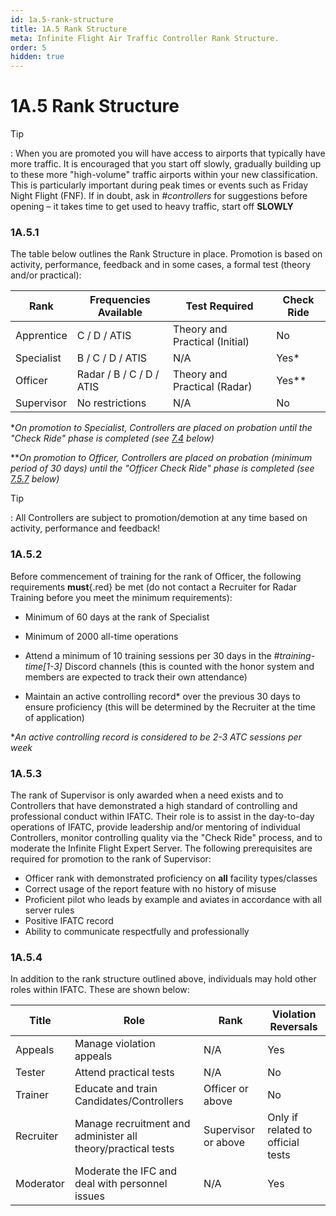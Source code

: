 ```yaml
---
id: 1a.5-rank-structure
title: 1A.5 Rank Structure
meta: Infinite Flight Air Traffic Controller Rank Structure.
order: 5
hidden: true
---
```


# 1A.5  Rank Structure

 

Tip

: When you are promoted you will have access to airports that typically have more traffic. It is encouraged that you start off slowly, gradually building up to these more "high-volume" traffic airports within your new classification. This is particularly important during peak times or events such as Friday Night Flight (FNF). If in doubt, ask in *#controllers* for suggestions before opening – it takes time to get used to heavy traffic, start off **SLOWLY**

 

### 1A.5.1    

The table below outlines the Rank Structure in place. Promotion is based on activity, performance, feedback and in some cases, a formal test (theory and/or practical):

 

| Rank       | Frequencies Available    | Test Required                  | Check Ride |
| ---------- | ------------------------ | ------------------------------ | ---------- |
| Apprentice | C / D / ATIS             | Theory and Practical (Initial) | No         |
| Specialist | B / C / D / ATIS         | N/A                            | Yes*       |
| Officer    | Radar / B / C / D / ATIS | Theory and Practical (Radar)   | Yes**      |
| Supervisor | No restrictions          | N/A                            | No         |

**On promotion to Specialist, Controllers are placed on probation until the "Check Ride" phase is completed (see [7.4](/guide/atc-manual/7.-recruitment-and-training/7.4-promotion-to-specialist-(check-ride)#7.4-promotion-to-specialist-(check-ride)) below)*

***On promotion to Officer, Controllers are placed on probation (minimum period of 30 days) until the "Officer Check Ride" phase is completed (see [7.5.7](/guide/atc-manual/7.-recruitment-and-training/7.5-radar-theory-and-practical-tests#7.5.7) below)*



Tip

: All Controllers are subject to promotion/demotion at any time based on activity, performance and feedback!



### 1A.5.2

Before commencement of training for the rank of Officer, the following requirements **must**{.red} be met (do not contact a Recruiter for Radar Training before you meet the minimum requirements):



- Minimum of 60 days at the rank of Specialist
- Minimum of 2000 all-time operations
- Attend a minimum of 10 training sessions per 30 days in the *#training-time[1-3]* Discord channels (this is counted with the honor system and members are expected to track their own attendance)

- Maintain an active controlling record* over the previous 30 days to ensure proficiency (this will be determined by the Recruiter at the time of application)



**An active controlling record is considered to be 2-3 ATC sessions per week*



### 1A.5.3

The rank of Supervisor is only awarded when a need exists and to Controllers that have demonstrated a high standard of controlling and professional conduct within IFATC. Their role is to assist in the day-to-day operations of IFATC, provide leadership and/or mentoring of individual Controllers, monitor controlling quality via the "Check Ride" process, and to moderate the Infinite Flight Expert Server. The following prerequisites are required for promotion to the rank of Supervisor:



- Officer rank with demonstrated proficiency on **all** facility types/classes
- Correct usage of the report feature with no history of misuse
- Proficient pilot who leads by example and aviates in accordance with all server rules
- Positive IFATC record
- Ability to communicate respectfully and professionally



### 1A.5.4

In addition to the rank structure outlined above, individuals may hold other roles within IFATC. These are shown below:



| Title     | Role                                                         | Rank                | Violation Reversals               |
| --------- | ------------------------------------------------------------ | ------------------- | --------------------------------- |
| Appeals   | Manage violation appeals                                     | N/A                 | Yes                               |
| Tester    | Attend practical tests                                       | N/A                 | No                                |
| Trainer   | Educate and train Candidates/Controllers                     | Officer or above    | No                                |
| Recruiter | Manage recruitment and administer all theory/practical tests | Supervisor or above | Only if related to official tests |
| Moderator | Moderate the IFC and deal with personnel issues              | N/A                 | Yes                               |
